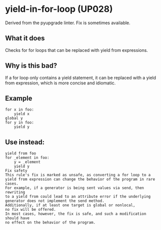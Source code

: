 # yield-in-for-loop (UP028)
Derived from the pyupgrade linter.
Fix is sometimes available.
## What it does
Checks for for loops that can be replaced with yield from expressions.
## Why is this bad?
If a for loop only contains a yield statement, it can be replaced with a
yield from expression, which is more concise and idiomatic.
## Example
```
for x in foo:
    yield x
global y
for y in foo:
    yield y
```
## Use instead:
```
yield from foo
for _element in foo:
    y = _element
    yield y
Fix safety
This rule's fix is marked as unsafe, as converting a for loop to a yield from expression can change the behavior of the program in rare cases.
For example, if a generator is being sent values via send, then rewriting
to a yield from could lead to an attribute error if the underlying
generator does not implement the send method.
Additionally, if at least one target is global or nonlocal,
no fix will be offered.
In most cases, however, the fix is safe, and such a modification should have
no effect on the behavior of the program.
```